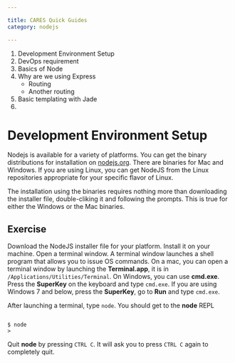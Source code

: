 ```yaml
---

title: CARES Quick Guides
category: nodejs

---
```


1. Development Environment Setup
2. DevOps requirement
3. Basics of Node
4. Why are we using Express
	+ Routing
	+ Another routing
5. Basic templating with Jade
6. 


# Development Environment Setup 

Nodejs is available for a variety of platforms. You can get the binary distributions for installation on [nodejs.org](http://nodejs.org). There are binaries for Mac and Windows. If you are using Linux, you can get NodeJS from the Linux repositories appropriate for your specific flavor of Linux.

The installation using the binaries requires nothing more than downloading the installer file, double-cliking it and following the prompts. This is true for either the Windows or the Mac binaries.  



## Exercise

Download the NodeJS installer file for your platform. Install it on your machine. Open a terminal window. A terminal window launches a shell program that allows you to issue OS commands. On a mac, you can open a terminal window by launching the **Terminal.app**, it is in `/Applications/Utilities/Terminal`. On Windows, you can use **cmd.exe**. Press the **SuperKey** on the keyboard and type `cmd.exe`. If you are using Windows 7 and below, press the **SuperKey**, go to **Run** and type `cmd.exe`. 

After launching a terminal, type `node`. You should get to the **node** REPL

~~~

$ node
>

~~~

Quit **node** by pressing `CTRL C`. It will ask you to press `CTRL C` again to completely quit. 
